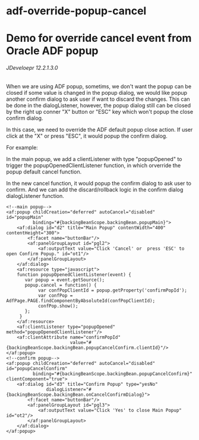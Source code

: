 # adf-override-popup-cancel

# Demo for override cancel event from Oracle ADF popup

###### JDeveloepr 12.2.1.3.0

When we are using ADF popup, sometims, we don't want the popup can be closed if some value is changed in the popup dialog, we would like popup another confirm dialog to ask user if want to discard the changes. This can be done in the dialogListener, however, the popup dialog still can be closed by the right up conner "X" button or "ESC" key which won't popup the close confirm dialog. 

In this case, we need to override the ADF default popup close action. If user click at the "X" or press "ESC", it would popup the confirm dialog.

For example:

In the main popup, we add a clientListener with type "popupOpened" to trigger the popupOpenedClientListener function, in which orverride the popup default cancel function. 

In the new cancel function, it would popup the confirm dialog to ask user to confirm. And we can add the discard/rollback logic in the confirm dialog dialogListener function.

```
<!--main popup-->
<af:popup childCreation="deferred" autoCancel="disabled" id="popupMain"
		  binding="#{backingBeanScope.backingBean.popupMain}">
	<af:dialog id="d2" title="Main Popup" contentWidth="400" contentHeight="300">
		<f:facet name="buttonBar"/>
		<af:panelGroupLayout id="pgl2">
			<af:outputText value="Click 'Cancel' or  press 'ESC' to open Confirm Popup." id="ot1"/>
		</af:panelGroupLayout>
	</af:dialog>
	<af:resource type="javascript">
	function popupOpenedClientListener(event) {
	   var popup = event.getSource();
	   popup.cancel = function() {
			var confPopClientId = popup.getProperty('confirmPopId');
			var confPop = AdfPage.PAGE.findComponentByAbsoluteId(confPopClientId);
			confPop.show();
	   }; 
	 }
	</af:resource>
	<af:clientListener type="popupOpened" method="popupOpenedClientListener"/>
	<af:clientAttribute name="confirmPopId"
						value="#{backingBeanScope.backingBean.popupCancelConfirm.clientId}"/>
</af:popup>
<!--confirm popup-->
<af:popup childCreation="deferred" autoCancel="disabled" id="popupCancelConfirm"
		  binding="#{backingBeanScope.backingBean.popupCancelConfirm}" clientComponent="true">
	<af:dialog id="d3" title="Confirm Popup" type="yesNo"
			   dialogListener="#{backingBeanScope.backingBean.onCancelConfirmDialog}">
		<f:facet name="buttonBar"/>
		<af:panelGroupLayout id="pgl3">
			<af:outputText value="Click 'Yes' to close Main Popup" id="ot2"/>
		</af:panelGroupLayout>
	</af:dialog>
</af:popup>
```
